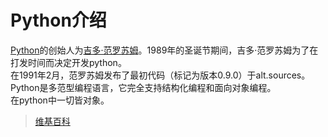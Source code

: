 # Python介绍

[Python](https://www.python.org/)的创始人为[吉多·范罗苏姆](https://zh.wikipedia.org/wiki/%E5%90%89%E5%A4%9A%C2%B7%E8%8C%83%E7%BD%97%E8%8B%8F%E5%A7%86)。1989年的圣诞节期间，吉多·范罗苏姆为了在打发时间而决定开发python。  
在1991年2月，范罗苏姆发布了最初代码（标记为版本0.9.0）于alt.sources。  
Python是多范型编程语言，它完全支持结构化编程和面向对象编程。  
在python中一切皆对象。


> [维基百科](https://zh.wikipedia.org/wiki/Python)

